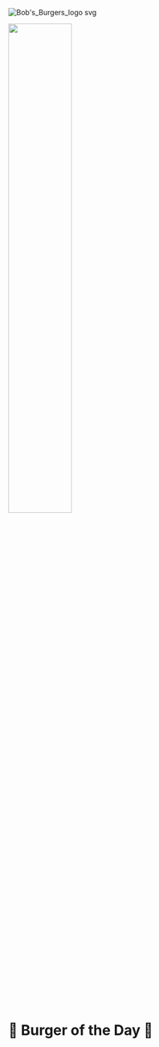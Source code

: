 ![Bob's_Burgers_logo svg](https://user-images.githubusercontent.com/106957849/212765467-e63b18a8-648e-4a39-862e-df3dc93c6176.png)

<img src="(https://user-images.githubusercontent.com/106957849/212765467-e63b18a8-648e-4a39-862e-df3dc93c6176.png" width=50% height=50%>

# 🍔 Burger of the Day 🍔
